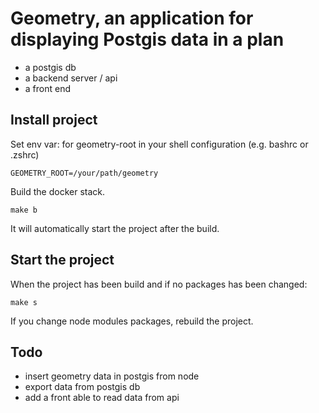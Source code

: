 # Geometry, an application for displaying Postgis data in a plan

- a postgis db
- a backend server / api
- a front end

## Install project

Set env var: for geometry-root in your shell configuration (e.g. bashrc or .zshrc)

```
GEOMETRY_ROOT=/your/path/geometry
```

Build the docker stack.

```
make b
```
It will automatically start the project after the build.

## Start the project

When the project has been build and if no packages has been changed:

```
make s
```

If you change node modules packages, rebuild the project.

## Todo

- insert geometry data in postgis from node
- export data from postgis db
- add a front able to read data from api
